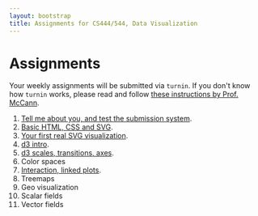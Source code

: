 ```yaml
---
layout: bootstrap
title: Assignments for CS444/544, Data Visualization
---
```


# Assignments

Your weekly assignments will be submitted via `turnin`. If you don't
know how `turnin` works, please read and follow
[these instructions by Prof. McCann](http://www.cs.arizona.edu/people/mccann/submission.pdf).

1.  [Tell me about you, and test the submission system](assignment_1.html).
2.  [Basic HTML, CSS and SVG](assignment_2.html).
3.  [Your first real SVG visualization](assignment_3.html).
4.  [d3 intro](assignment_4.html).
5.  [d3 scales, transitions, axes](assignment_5.html).
6.  Color spaces
7.  [Interaction, linked plots](assignment_7.html).
8.  Treemaps
9.  Geo visualization
10. Scalar fields
11. Vector fields


